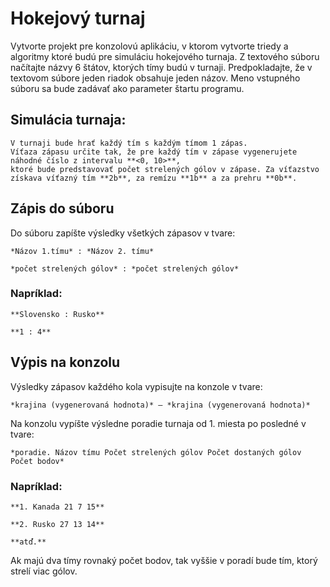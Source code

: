 # Hokejový turnaj
Vytvorte projekt pre konzolovú aplikáciu, v ktorom vytvorte triedy a algoritmy ktoré budú pre simuláciu hokejového turnaja.
Z textového súboru načítajte názvy 6 štátov, ktorých tímy budú v turnaji.
Predpokladajte, že v textovom súbore jeden riadok obsahuje jeden názov. Meno vstupného súboru sa bude zadávať ako parameter štartu programu.

## Simulácia turnaja:
	V turnaji bude hrať každý tím s každým tímom 1 zápas.
	Víťaza zápasu určite tak, že pre každý tím v zápase vygenerujete náhodné číslo z intervalu **<0, 10>**,
	ktoré bude predstavovať počet strelených gólov v zápase. Za víťazstvo získava víťazný tím **2b**, za remízu **1b** a za prehru **0b**.

## Zápis do súboru
Do súboru zapíšte výsledky všetkých zápasov v tvare:

	*Názov 1.tímu* : *Názov 2. tímu*

	*počet strelených gólov* : *počet strelených gólov*

### Napríklad:
	**Slovensko : Rusko**

	**1 : 4**

## Výpis na konzolu

Výsledky zápasov každého kola vypisujte na konzole v tvare:

	*krajina (vygenerovaná hodnota)* – *krajina (vygenerovaná hodnota)*

Na konzolu vypíšte výsledne poradie turnaja od 1. miesta po posledné v tvare:

	*poradie. Názov tímu Počet strelených gólov Počet dostaných gólov Počet bodov*

### Napríklad:
	**1. Kanada 21 7 15**

	**2. Rusko 27 13 14**

	**atď.**

Ak majú dva tímy rovnaký počet bodov, tak vyššie v poradí bude tím, ktorý strelí viac gólov.